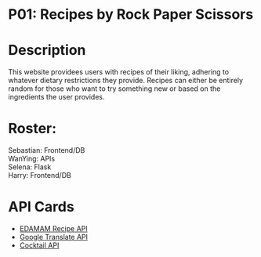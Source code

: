 # P01: Recipes by Rock Paper Scissors
# Description
This website providees users with recipes of their liking, adhering to whatever dietary restrictions they provide. Recipes can either be entirely random for those who want to try something new or based on the ingredients the user provides.
# Roster:
Sebastian: Frontend/DB  
WanYing: APIs  
Selena: Flask  
Harry:  Frontend/DB  
# API Cards
- [EDAMAM Recipe API](https://github.com/stuy-softdev/notes-and-code/blob/main/api_kb/411_on_recipies.md)  
- [Google Translate API](https://github.com/stuy-softdev/notes-and-code/blob/main/api_kb/411_on_google-translate-api.md)
- [Cocktail API](https://github.com/stuy-softdev/notes-and-code/blob/main/api_kb/411_on_TheCocktailDB.md)
